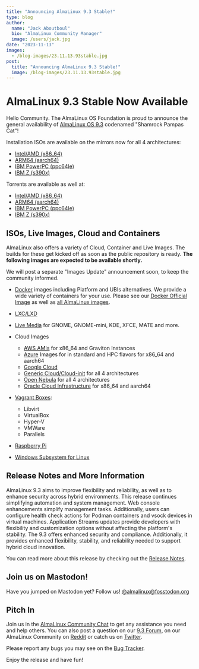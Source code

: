 ```yaml
---
title: "Announcing AlmaLinux 9.3 Stable!"
type: blog
author:
  name: "Jack Aboutboul"
  bio: "AlmaLinux Community Manager"
  image: /users/jack.jpg
date: "2023-11-13"
images:
  - /blog-images/23.11.13.93stable.jpg
post:
  title: "Announcing AlmaLinux 9.3 Stable!"
  image: /blog-images/23.11.13.93stable.jpg
---
```


# AlmaLinux 9.3 Stable Now Available

Hello Сommunity. The AlmaLinux OS Foundation is proud to announce the general availability of [AlmaLinux OS 9.3](https://mirrors.almalinux.org/isos.html) codenamed "Shamrock Pampas Cat"!

Installation ISOs are available on the mirrors now for all 4 architectures:

- [Intel/AMD (x86_64)](https://mirrors.almalinux.org/isos/x86_64/9.3.html)
- [ARM64 (aarch64)](https://mirrors.almalinux.org/isos/aarch64/9.3.html)
- [IBM PowerPC (ppc64le)](https://mirrors.almalinux.org/isos/ppc64le/9.3.html)
- [IBM Z (s390x)](https://mirrors.almalinux.org/isos/s390x/9.3.html)

Torrents are available as well at:

- [Intel/AMD (x86_64)](https://repo.almalinux.org/almalinux/9.3/isos/x86_64/AlmaLinux-9.3-x86_64.torrent)
- [ARM64 (aarch64)](https://repo.almalinux.org/almalinux/9.3/isos/aarch64/AlmaLinux-9.3-aarch64.torrent)
- [IBM PowerPC (ppc64le)](https://repo.almalinux.org/almalinux/9.3/isos/ppc64le/AlmaLinux-9.3-ppc64le.torrent)
- [IBM Z (s390x)](https://repo.almalinux.org/almalinux/9.3/isos/s390x/AlmaLinux-9.3-s390x.torrent)

## ISOs, Live Images, Cloud and Containers

AlmaLinux also offers a variety of Cloud, Container and Live Images. The builds for these get kicked off as soon as the public repository is ready. **The following images are expected to be available shortly.**

We will post a separate "Images Update" announcement soon, to keep the community informed.

- [Docker](https://wiki.almalinux.org/containers/docker-images.html#about-almalinux-docker-images) images including Platform and UBIs alternatives. We provide a wide variety of containers for your use. Please see our [Docker Official Image](https://hub.docker.com/_/almalinux) as well as [all AlmaLinux images](https://hub.docker.com/u/almalinux).

- [LXC/LXD](https://images.linuxcontainers.org/images/almalinux/)

- [Live Media](https://wiki.almalinux.org/LiveMedia.html) for GNOME, GNOME-mini, KDE, XFCE, MATE and more.
- Cloud Images
  - [AWS AMIs](https://wiki.almalinux.org/cloud/AWS.html) for x86_64 and Graviton Instances
  - [Azure](https://wiki.almalinux.org/cloud/Azure.html) Images for in standard and HPC flavors for x86_64 and aarch64
  - [Google Cloud](https://wiki.almalinux.org/cloud/Google.html)
  - [Generic Cloud/Cloud-init](https://wiki.almalinux.org/cloud/Generic-cloud-on-local.html) for all 4 architectures
  - [Open Nebula](https://wiki.almalinux.org/cloud/OpenNebula.html) for all 4 architectures
  - [Oracle Cloud Infrastructure](https://wiki.almalinux.org/cloud/OCI.html) for x86_64 and aarch64
- [Vagrant Boxes](https://app.vagrantup.com/almalinux):
  - Libvirt
  - VirtualBox
  - Hyper-V
  - VMWare
  - Parallels

- [Raspberry Pi](https://wiki.almalinux.org/documentation/raspberry-pi.html)
- [Windows Subsystem for Linux](https://wiki.almalinux.org/documentation/wsl.html)

## Release Notes and More Information

AlmaLinux 9.3 aims to improve flexibility and reliability, as well as to enhance security across hybrid environments. This release continues simplifying automation and system management. Web console enhancements simplify management tasks. Additionally, users can configure health check actions for Podman containers and vsock devices in virtual machines. Application Streams updates provide developers with flexibility and customization options without affecting the platform's stability. The 9.3 offers enhanced security and compliance. Additionally, it provides enhanced flexibility, stability, and reliability needed to support hybrid cloud innovation.

You can read more about this release by checking out the [Release Notes](https://wiki.almalinux.org/release-notes/9.3.html).

## Join us on Mastodon!

Have you jumped on Mastodon yet? Follow us! [@almalinux@fosstodon.org](https://fosstodon.org/@almalinux)

## Pitch In

Join us in the [AlmaLinux Community Chat](https://chat.almalinux.org) to get any assistance you need and help others. You can also post a question on our [9.3 Forum](https://forums.almalinux.org/c/devel/36-category/36), on our AlmaLinux Community on [Reddit](https://reddit.com/r/almalinux) or catch us on [Twitter](https://twitter.com/almalinux).

Please report any bugs you may see on the [Bug Tracker](https://bugs.almalinux.org/).

Enjoy the release and have fun!
